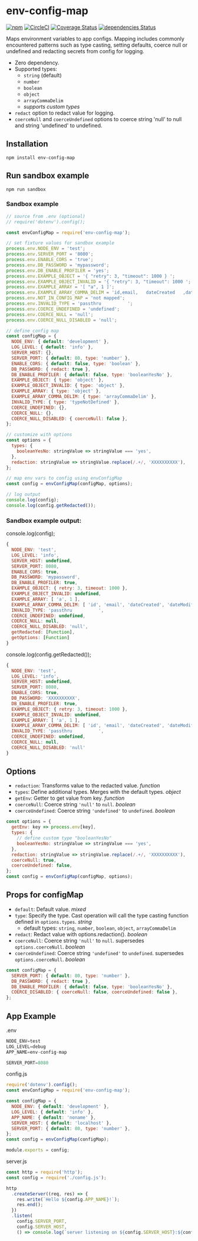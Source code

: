 # env-config-map 

[![npm](https://img.shields.io/npm/v/env-config-map)](https://www.npmjs.com/package/env-config-map)
[![CircleCI](https://img.shields.io/circleci/build/github/hexkode/env-config-map)](https://circleci.com/gh/hexkode/env-config-map)
[![Coverage Status](https://coveralls.io/repos/github/hexkode/env-config-map/badge.svg?branch=master)](https://coveralls.io/github/hexkode/env-config-map?branch=master) 
[![dependencies Status](https://david-dm.org/hexkode/env-config-map/status.svg)](https://david-dm.org/hexkode/env-config-map)

Maps environment variables to app configs.  Mapping includes commonly encountered patterns such as type casting, setting defaults, coerce null or undefined and redacting secrets from config for logging.

- Zero dependency.
- Supported types:
  - `string` (default)
  - `number`
  - `boolean`
  - `object`
  - `arrayCommaDelim`
  - *supports custom types*
- `redact` option to redact value for logging.
- `coerceNull` and `coerceUndefined` options to coerce string 'null' to null and string 'undefined' to undefined.
   
## Installation
```console
npm install env-config-map
```

## Run sandbox example
```console
npm run sandbox
```

### Sandbox example
```js
// source from .env (optional)
// require('dotenv').config();

const envConfigMap = require('env-config-map');

// set fixture values for sandbox example
process.env.NODE_ENV = 'test';
process.env.SERVER_PORT = '8080';
process.env.ENABLE_CORS = 'true';
process.env.DB_PASSWORD = 'mypassword';
process.env.DB_ENABLE_PROFILER = 'yes';
process.env.EXAMPLE_OBJECT = '{ "retry": 3, "timeout": 1000 } ';
process.env.EXAMPLE_OBJECT_INVALID = '{ "retry": 3, "timeout": 1000 ';
process.env.EXAMPLE_ARRAY = '[ "a", 1 ]';
process.env.EXAMPLE_ARRAY_COMMA_DELIM = 'id,email,   dateCreated   ,dateModified';
process.env.NOT_IN_CONFIG_MAP = 'not mapped';
process.env.INVALID_TYPE = 'passthru          ';
process.env.COERCE_UNDEFINED = 'undefined';
process.env.COERCE_NULL = 'null';
process.env.COERCE_NULL_DISABLED = 'null';

// define config map
const configMap = {
  NODE_ENV: { default: 'development' },
  LOG_LEVEL: { default: 'info' },
  SERVER_HOST: {},
  SERVER_PORT: { default: 80, type: 'number' },
  ENABLE_CORS: { default: false, type: 'boolean' },
  DB_PASSWORD: { redact: true },
  DB_ENABLE_PROFILER: { default: false, type: 'booleanYesNo' },
  EXAMPLE_OBJECT: { type: 'object' },
  EXAMPLE_OBJECT_INVALID: { type: 'object' },
  EXAMPLE_ARRAY: { type: 'object' },
  EXAMPLE_ARRAY_COMMA_DELIM: { type: 'arrayCommaDelim' },
  INVALID_TYPE: { type: 'typeNotDefined' },
  COERCE_UNDEFINED: {},
  COERCE_NULL: {},
  COERCE_NULL_DISABLED: { coerceNull: false },
};

// customize with options
const options = {
  types: {
    booleanYesNo: stringValue => stringValue === 'yes',
  },
  redaction: stringValue => stringValue.replace(/.+/, 'XXXXXXXXXX'),
};

// map env vars to config using envConfigMap
const config = envConfigMap(configMap, options);

// log output
console.log(config);
console.log(config.getRedacted());
```

### Sandbox example output:
console.log(config);
```js
{ 
  NODE_ENV: 'test',
  LOG_LEVEL: 'info',
  SERVER_HOST: undefined,
  SERVER_PORT: 8080,
  ENABLE_CORS: true,
  DB_PASSWORD: 'mypassword',
  DB_ENABLE_PROFILER: true,
  EXAMPLE_OBJECT: { retry: 3, timeout: 1000 },
  EXAMPLE_OBJECT_INVALID: undefined,
  EXAMPLE_ARRAY: [ 'a', 1 ],
  EXAMPLE_ARRAY_COMMA_DELIM: [ 'id', 'email', 'dateCreated', 'dateModified' ],
  INVALID_TYPE: 'passthru          ',
  COERCE_UNDEFINED: undefined,
  COERCE_NULL: null,
  COERCE_NULL_DISABLED: 'null',
  getRedacted: [Function],
  getOptions: [Function]
}
```

console.log(config.getRedacted());
```js
{ 
  NODE_ENV: 'test',
  LOG_LEVEL: 'info',
  SERVER_HOST: undefined,
  SERVER_PORT: 8080,
  ENABLE_CORS: true,
  DB_PASSWORD: 'XXXXXXXXXX',
  DB_ENABLE_PROFILER: true,
  EXAMPLE_OBJECT: { retry: 3, timeout: 1000 },
  EXAMPLE_OBJECT_INVALID: undefined,
  EXAMPLE_ARRAY: [ 'a', 1 ],
  EXAMPLE_ARRAY_COMMA_DELIM: [ 'id', 'email', 'dateCreated', 'dateModified' ],
  INVALID_TYPE: 'passthru          ',
  COERCE_UNDEFINED: undefined,
  COERCE_NULL: null,
  COERCE_NULL_DISABLED: 'null'
}
```

## Options
- `redaction`: Transforms value to the redacted value.  *function*
- `types`: Define additional types.  Merges with the default types.  *object*
- `getEnv`: Getter to get value from key.  *function*
- `coerceNull`: Coerce string `'null'` to `null`.  *boolean*
- `coerceUndefined`: Coerce string `'undefined'` to `undefined`.  *boolean*

```js
const options = {
  getEnv: key => process.env[key],
  types: {
    // define custom type "booleanYesNo"
    booleanYesNo: stringValue => stringValue === 'yes',
  },
  redaction: stringValue => stringValue.replace(/.+/, 'XXXXXXXXXX'),
  coerceNull: true,
  coerceUndefined: false,
};
const config = envConfigMap(configMap, options);
```

## Props for configMap
- `default`: Default value.  *mixed*
- `type`: Specify the type.  Cast operation will call the type casting function defined in `options.types`.  *string*
  - default types: `string`, `number`, `boolean`, `object`, `arrayCommaDelim`
- `redact`: Redact value with options.redaction().  *boolean*
- `coerceNull`: Coerce string `'null'` to `null`.  supersedes `options.coerceNull`.  *boolean*
- `coerceUndefined`: Coerce string `'undefined'` to `undefined`.  supersedes `options.coerceNull`.  *boolean*

```js
const configMap = {
  SERVER_PORT: { default: 80, type: 'number' },
  DB_PASSWORD: { redact: true },
  DB_ENABLE_PROFILER: { default: false, type: 'booleanYesNo' },
  COERCE_DISABLED: { coerceNull: false, coerceUndefined: false },
};
```

## App Example 
.env
```js
NODE_ENV=test
LOG_LEVEL=debug
APP_NAME=env-config-map

SERVER_PORT=8080
```

config.js
```js
require('dotenv').config();
const envConfigMap = require('env-config-map');

const configMap = {
  NODE_ENV: { default: 'development' },
  LOG_LEVEL: { default: 'info' },
  APP_NAME: { default: 'noname' },
  SERVER_HOST: { default: 'localhost' },
  SERVER_PORT: { default: 80, type: 'number' },
};
const config = envConfigMap(configMap);

module.exports = config;
```

server.js
```js
const http = require('http');
const config = require('./config.js');

http
  .createServer((req, res) => {
    res.write(`Hello ${config.APP_NAME}!`);
    res.end();
  })
  .listen(
    config.SERVER_PORT, 
    config.SERVER_HOST, 
    () => console.log(`server listening on ${config.SERVER_HOST}:${config.SERVER_PORT}`));
```